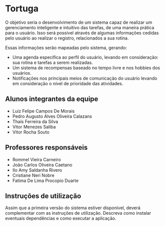 # Tortuga

O objetivo seria o desenvolvimento de um sistema capaz de realizar um gerenciamento inteligente e intuitivo das tarefas, de uma maneira prática para o usuário. Isso será possível através de algumas informações cedidas pelo usuário ao realizar o registro, relacionados a sua rotina.

Essas informações serão mapeadas pelo sistema, gerando:

* Uma agenda específica ao perfil do usuário, levando em consideração: sua rotina e tarefas a serem realizadas.
* Um sistema de recompensas baseado no tempo livre e nos hobbies dos usuários.
* Notificações nos principais meios de comunicação do usuário levando em consideração o nível de prioridade das atividades.

## Alunos integrantes da equipe

* Luiz Felipe Campos De Morais
* Pedro Augusto Alves Oliveira Calazans
* Thaís Ferreira da Silva
* Vitor Menezes Saliba
* Vitor Rocha Souto

## Professores responsáveis

* Rommel Vieira Carneiro
* João Carlos Oliveira Caetano
* Ilo Amy Saldanha Rivero
* Cristiane Neri Nobre
* Fatima De Lima Procopio Duarte

## Instruções de utilização

Assim que a primeira versão do sistema estiver disponível, deverá complementar com as instruções de utilização. Descreva como instalar eventuais dependências e como executar a aplicação.
